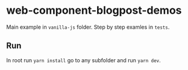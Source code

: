 # web-component-blogpost-demos

Main example in `vanilla-js` folder. Step by step examles in `tests`.

## Run

In root run `yarn install` go to any subfolder and run `yarn dev`.


